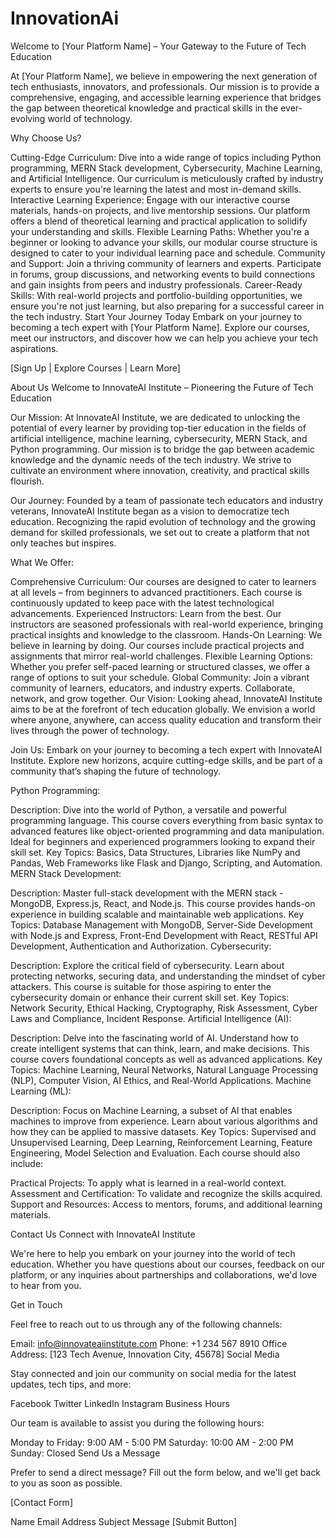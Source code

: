 # InnovationAi

Welcome to [Your Platform Name] – Your Gateway to the Future of Tech Education

At [Your Platform Name], we believe in empowering the next generation of tech enthusiasts, innovators, and professionals. Our mission is to provide a comprehensive, engaging, and accessible learning experience that bridges the gap between theoretical knowledge and practical skills in the ever-evolving world of technology.


Why Choose Us?

Cutting-Edge Curriculum: Dive into a wide range of topics including Python programming, MERN Stack development, Cybersecurity, Machine Learning, and Artificial Intelligence. Our curriculum is meticulously crafted by industry experts to ensure you're learning the latest and most in-demand skills.
Interactive Learning Experience: Engage with our interactive course materials, hands-on projects, and live mentorship sessions. Our platform offers a blend of theoretical learning and practical application to solidify your understanding and skills.
Flexible Learning Paths: Whether you're a beginner or looking to advance your skills, our modular course structure is designed to cater to your individual learning pace and schedule.
Community and Support: Join a thriving community of learners and experts. Participate in forums, group discussions, and networking events to build connections and gain insights from peers and industry professionals.
Career-Ready Skills: With real-world projects and portfolio-building opportunities, we ensure you're not just learning, but also preparing for a successful career in the tech industry.
Start Your Journey Today
Embark on your journey to becoming a tech expert with [Your Platform Name]. Explore our courses, meet our instructors, and discover how we can help you achieve your tech aspirations.

[Sign Up | Explore Courses | Learn More]


About Us
Welcome to InnovateAI Institute – Pioneering the Future of Tech Education

Our Mission:
At InnovateAI Institute, we are dedicated to unlocking the potential of every learner by providing top-tier education in the fields of artificial intelligence, machine learning, cybersecurity, MERN Stack, and Python programming. Our mission is to bridge the gap between academic knowledge and the dynamic needs of the tech industry. We strive to cultivate an environment where innovation, creativity, and practical skills flourish.

Our Journey:
Founded by a team of passionate tech educators and industry veterans, InnovateAI Institute began as a vision to democratize tech education. Recognizing the rapid evolution of technology and the growing demand for skilled professionals, we set out to create a platform that not only teaches but inspires.

What We Offer:

Comprehensive Curriculum: Our courses are designed to cater to learners at all levels – from beginners to advanced practitioners. Each course is continuously updated to keep pace with the latest technological advancements.
Experienced Instructors: Learn from the best. Our instructors are seasoned professionals with real-world experience, bringing practical insights and knowledge to the classroom.
Hands-On Learning: We believe in learning by doing. Our courses include practical projects and assignments that mirror real-world challenges.
Flexible Learning Options: Whether you prefer self-paced learning or structured classes, we offer a range of options to suit your schedule.
Global Community: Join a vibrant community of learners, educators, and industry experts. Collaborate, network, and grow together.
Our Vision:
Looking ahead, InnovateAI Institute aims to be at the forefront of tech education globally. We envision a world where anyone, anywhere, can access quality education and transform their lives through the power of technology.

Join Us:
Embark on your journey to becoming a tech expert with InnovateAI Institute. Explore new horizons, acquire cutting-edge skills, and be part of a community that’s shaping the future of technology.



Python Programming:

Description: Dive into the world of Python, a versatile and powerful programming language. This course covers everything from basic syntax to advanced features like object-oriented programming and data manipulation. Ideal for beginners and experienced programmers looking to expand their skill set.
Key Topics: Basics, Data Structures, Libraries like NumPy and Pandas, Web Frameworks like Flask and Django, Scripting, and Automation.
MERN Stack Development:

Description: Master full-stack development with the MERN stack - MongoDB, Express.js, React, and Node.js. This course provides hands-on experience in building scalable and maintainable web applications.
Key Topics: Database Management with MongoDB, Server-Side Development with Node.js and Express, Front-End Development with React, RESTful API Development, Authentication and Authorization.
Cybersecurity:

Description: Explore the critical field of cybersecurity. Learn about protecting networks, securing data, and understanding the mindset of cyber attackers. This course is suitable for those aspiring to enter the cybersecurity domain or enhance their current skill set.
Key Topics: Network Security, Ethical Hacking, Cryptography, Risk Assessment, Cyber Laws and Compliance, Incident Response.
Artificial Intelligence (AI):

Description: Delve into the fascinating world of AI. Understand how to create intelligent systems that can think, learn, and make decisions. This course covers foundational concepts as well as advanced applications.
Key Topics: Machine Learning, Neural Networks, Natural Language Processing (NLP), Computer Vision, AI Ethics, and Real-World Applications.
Machine Learning (ML):

Description: Focus on Machine Learning, a subset of AI that enables machines to improve from experience. Learn about various algorithms and how they can be applied to massive datasets.
Key Topics: Supervised and Unsupervised Learning, Deep Learning, Reinforcement Learning, Feature Engineering, Model Selection and Evaluation.
Each course should also include:

Practical Projects: To apply what is learned in a real-world context.
Assessment and Certification: To validate and recognize the skills acquired.
Support and Resources: Access to mentors, forums, and additional learning materials.


Contact Us
Connect with InnovateAI Institute

We're here to help you embark on your journey into the world of tech education. Whether you have questions about our courses, feedback on our platform, or any inquiries about partnerships and collaborations, we'd love to hear from you.

Get in Touch

Feel free to reach out to us through any of the following channels:

Email: info@innovateaiinstitute.com
Phone: +1 234 567 8910
Office Address: [123 Tech Avenue, Innovation City, 45678]
Social Media

Stay connected and join our community on social media for the latest updates, tech tips, and more:

Facebook
Twitter
LinkedIn
Instagram
Business Hours

Our team is available to assist you during the following hours:

Monday to Friday: 9:00 AM - 5:00 PM
Saturday: 10:00 AM - 2:00 PM
Sunday: Closed
Send Us a Message

Prefer to send a direct message? Fill out the form below, and we'll get back to you as soon as possible.

[Contact Form]

Name
Email Address
Subject
Message
[Submit Button]